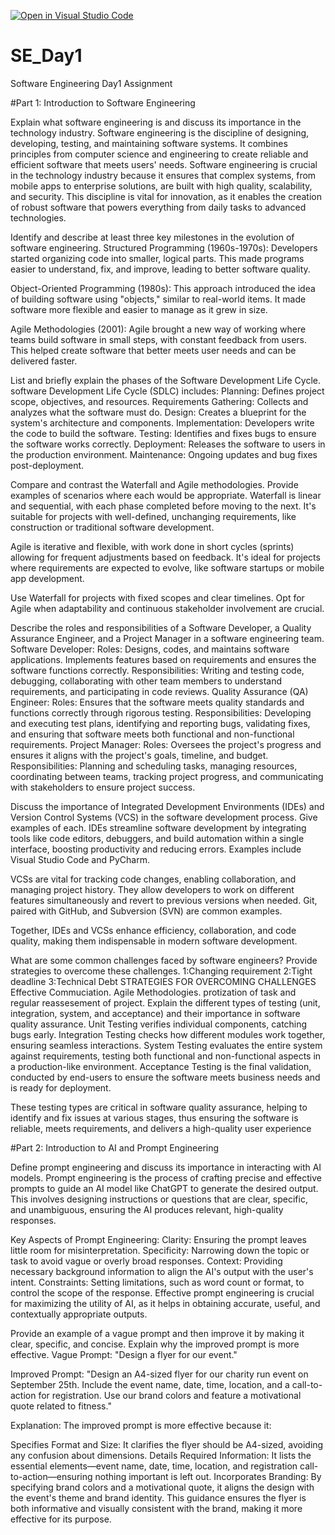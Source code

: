 [![Open in Visual Studio Code](https://classroom.github.com/assets/open-in-vscode-2e0aaae1b6195c2367325f4f02e2d04e9abb55f0b24a779b69b11b9e10269abc.svg)](https://classroom.github.com/online_ide?assignment_repo_id=15616280&assignment_repo_type=AssignmentRepo)
# SE_Day1
Software Engineering Day1 Assignment

#Part 1: Introduction to Software Engineering

Explain what software engineering is and discuss its importance in the technology industry.
Software engineering is the discipline of designing, developing, testing, and maintaining software systems. It combines principles from computer science and engineering to create reliable and efficient software that meets users' needs. Software engineering is crucial in the technology industry because it ensures that complex systems, from mobile apps to enterprise solutions, are built with high quality, scalability, and security. This discipline is vital for innovation, as it enables the creation of robust software that powers everything from daily tasks to advanced technologies.







Identify and describe at least three key milestones in the evolution of software engineering.
Structured Programming (1960s-1970s): Developers started organizing code into smaller, logical parts. This made programs easier to understand, fix, and improve, leading to better software quality.

Object-Oriented Programming (1980s): This approach introduced the idea of building software using "objects," similar to real-world items. It made software more flexible and easier to manage as it grew in size.

Agile Methodologies (2001): Agile brought a new way of working where teams build software in small steps, with constant feedback from users. This helped create software that better meets user needs and can be delivered faster.


List and briefly explain the phases of the Software Development Life Cycle.
software Development Life Cycle (SDLC) includes:
Planning: Defines project scope, objectives, and resources.
Requirements Gathering: Collects and analyzes what the software must do.
Design: Creates a blueprint for the system's architecture and components.
Implementation: Developers write the code to build the software.
Testing: Identifies and fixes bugs to ensure the software works correctly.
Deployment: Releases the software to users in the production environment.
Maintenance: Ongoing updates and bug fixes post-deployment.

Compare and contrast the Waterfall and Agile methodologies. Provide examples of scenarios where each would be appropriate.
Waterfall is linear and sequential, with each phase completed before moving to the next. It's suitable for projects with well-defined, unchanging requirements, like construction or traditional software development.

Agile is iterative and flexible, with work done in short cycles (sprints) allowing for frequent adjustments based on feedback. It's ideal for projects where requirements are expected to evolve, like software startups or mobile app development.

Use Waterfall for projects with fixed scopes and clear timelines. Opt for Agile when adaptability and continuous stakeholder involvement are crucial.

Describe the roles and responsibilities of a Software Developer, a Quality Assurance Engineer, and a Project Manager in a software engineering team.
Software Developer:
Roles: Designs, codes, and maintains software applications. Implements features based on requirements and ensures the software functions correctly.
Responsibilities: Writing and testing code, debugging, collaborating with other team members to understand requirements, and participating in code reviews.
Quality Assurance (QA) Engineer:
Roles: Ensures that the software meets quality standards and functions correctly through rigorous testing.
Responsibilities: Developing and executing test plans, identifying and reporting bugs, validating fixes, and ensuring that software meets both functional and non-functional requirements.
Project Manager:
Roles: Oversees the project's progress and ensures it aligns with the project's goals, timeline, and budget.
Responsibilities: Planning and scheduling tasks, managing resources, coordinating between teams, tracking project progress, and communicating with stakeholders to ensure project success.


Discuss the importance of Integrated Development Environments (IDEs) and Version Control Systems (VCS) in the software development process. Give examples of each.
IDEs streamline software development by integrating tools like code editors, debuggers, and build automation within a single interface, boosting productivity and reducing errors. Examples include Visual Studio Code and PyCharm.

VCSs are vital for tracking code changes, enabling collaboration, and managing project history. They allow developers to work on different features simultaneously and revert to previous versions when needed. Git, paired with GitHub, and Subversion (SVN) are common examples.

Together, IDEs and VCSs enhance efficiency, collaboration, and code quality, making them indispensable in modern software development.

What are some common challenges faced by software engineers? Provide strategies to overcome these challenges.
1:Changing requirement
2:Tight deadline
3:Technical Debt
STRATEGIES FOR OVERCOMING CHALLENGES
Effective Commuciation.
Agile Methodologies.
protization of task and regular reassesement of project.
Explain the different types of testing (unit, integration, system, and acceptance) and their importance in software quality assurance.
Unit Testing verifies individual components, catching bugs early. Integration Testing checks how different modules work together, ensuring seamless interactions. System Testing evaluates the entire system against requirements, testing both functional and non-functional aspects in a production-like environment. Acceptance Testing is the final validation, conducted by end-users to ensure the software meets business needs and is ready for deployment.

These testing types are critical in software quality assurance, helping to identify and fix issues at various stages, thus ensuring the software is reliable, meets requirements, and delivers a high-quality user experience


#Part 2: Introduction to AI and Prompt Engineering


Define prompt engineering and discuss its importance in interacting with AI models.
Prompt engineering is the process of crafting precise and effective prompts to guide an AI model like ChatGPT to generate the desired output. This involves designing instructions or questions that are clear, specific, and unambiguous, ensuring the AI produces relevant, high-quality responses.

Key Aspects of Prompt Engineering:
Clarity: Ensuring the prompt leaves little room for misinterpretation.
Specificity: Narrowing down the topic or task to avoid vague or overly broad responses.
Context: Providing necessary background information to align the AI's output with the user's intent.
Constraints: Setting limitations, such as word count or format, to control the scope of the response.
Effective prompt engineering is crucial for maximizing the utility of AI, as it helps in obtaining accurate, useful, and contextually appropriate outputs.

Provide an example of a vague prompt and then improve it by making it clear, specific, and concise. Explain why the improved prompt is more effective.
Vague Prompt:
"Design a flyer for our event."

Improved Prompt:
"Design an A4-sized flyer for our charity run event on September 25th. Include the event name, date, time, location, and a call-to-action for registration. Use our brand colors and feature a motivational quote related to fitness."

Explanation:
The improved prompt is more effective because it:

Specifies Format and Size: It clarifies the flyer should be A4-sized, avoiding any confusion about dimensions.
Details Required Information: It lists the essential elements—event name, date, time, location, and registration call-to-action—ensuring nothing important is left out.
Incorporates Branding: By specifying brand colors and a motivational quote, it aligns the design with the event's theme and brand identity.
This guidance ensures the flyer is both informative and visually consistent with the brand, making it more effective for its purpose.

